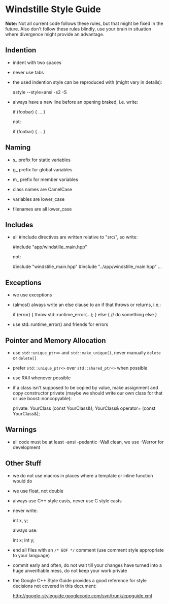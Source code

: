 Windstille Style Guide
======================

**Note:** Not all current code follows these rules, but that might be
fixed in the future. Also don't follow these rules blindly, use your
brain in situation where divergence might provide an advantage.


Indention
---------

* indent with two spaces

* never use tabs

* the used indention style can be reproduced with (might vary in
  details):

   astyle --style=ansi -s2 -S

* always have a new line before an opening braked, i.e. write:

    if (foobar)
    {
     ...
    }

  not:

    if (foobar) {
      ...
    }


Naming
------

* s_ prefix for static variables

* g_ prefix for global variables

* m_ prefix for member variables

* class names are CamelCase

* variables are lower_case

* filenames are all lower_case


Includes
--------

* all #include directives are written relative to "src/", so write:

  #include "app/windstille_main.hpp"

  not:

  #include "windstille_main.hpp"
  #include "../app/windstille_main.hpp"
  ...


Exceptions
----------

* we use exceptions

* (almost) always write an else clause to an if that throws or returns, i.e.:

  if (error)
  {
    throw std::runtime_error(...);
  }
  else
  {
    // do something else
  }

* use std::runtime_error() and friends for errors


Pointer and Memory Allocation
-----------------------------

* use `std::unique_ptr<>` and `std::make_unique()`, never manually
  `delete` or `delete[]`

* prefer `std::unique_ptr<>` over `std::shared_ptr<>` when possible

* use RAII whenever possible

* if a class isn't supposed to be copied by value, make assignment and
  copy constructor private (maybe we should write our own class for
  that or use boost::noncopyable):

    private:
      YourClass (const YourClass&);
      YourClass& operator= (const YourClass&);


Warnings
--------

* all code must be at least -ansi -pedantic -Wall clean, we use
  -Werror for development


Other Stuff
-----------

* we do not use macros in places where a template or inline function would do

* we use float, not double

* always use C++ style casts, never use C style casts

* never write:

    int x, y;

  always use:

    int x;
    int y;

* end all files with an `/* EOF */` comment (use comment style
  appropriate to your language)

* commit early and often, do not wait till your changes have turned
  into a huge unverifiable mess, do not keep your work private

* the Google C++ Style Guide provides a good reference for style
  decisions not covered in this document:

  http://google-styleguide.googlecode.com/svn/trunk/cppguide.xml

